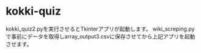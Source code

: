 # kokki-quiz
kokki_quiz2.pyを実行させるとTkinterアプリが起動します。
wiki_screping.pyで事前にデータを取得しarray_output3.csvに保存させてから上記アプリを起動させます。
